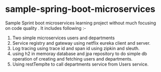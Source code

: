 # sample-spring-boot-microservices
Sample Sprint boot microservices learning project without much focusing on code quality .  It includes following :- 
1) Two simple microservices users and departments
2) Service registry and gateway using netflix eureka client and server.
3) Log tracing using trace id and span id using zipkin and sleuth.
4) using h2 in memoray database and jpa repository to do simple db operation of creating and fetching users and departments.
5) Using restTemplte to call departments service from Users service.
